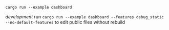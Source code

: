 `cargo run --example dashboard`

*development*
run `cargo run --example dashboard --features debug_static --no-default-features` to edit public files without rebuild
